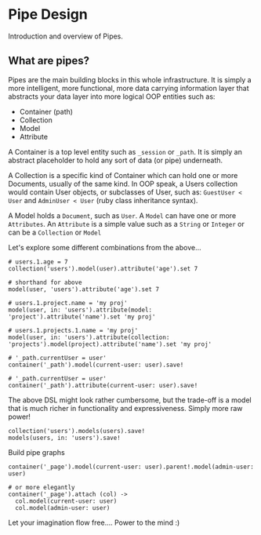 # Pipe Design

Introduction and overview of Pipes.

## What are pipes?

Pipes are the main building blocks in this whole infrastructure. It is simply a more intelligent, more functional,
more data carrying information layer that abstracts your data layer into more logical OOP entities such as:

- Container (path)
- Collection
- Model
- Attribute

A Container is a top level entity such as `_session` or `_path`. It is simply an abstract placeholder to hold
 any sort of data (or pipe) underneath.

A Collection is a specific kind of Container which can hold one or more Documents, usually of the same kind.
In OOP speak, a Users collection would contain User objects, or subclasses of User, such as:
`GuestUser < User` and `AdminUser < User` (ruby class inheritance syntax).

A Model holds a `Document`, such as `User`. A `Model` can have one or more `Attributes`.
An `Attribute` is a simple value such as a `String` or `Integer` or can be a `Collection` or `Model`

Let's explore some different combinations from the above...

```livescript
# users.1.age = 7
collection('users').model(user).attribute('age').set 7

# shorthand for above
model(user, 'users').attribute('age').set 7

# users.1.project.name = 'my proj'
model(user, in: 'users').attribute(model: 'project').attribute('name').set 'my proj'

# users.1.projects.1.name = 'my proj'
model(user, in: 'users').attribute(collection: 'projects').model(project).attribute('name').set 'my proj'

# '_path.currentUser = user'
container('_path').model(current-user: user).save!

# '_path.currentUser = user'
container('_path').attribute(current-user: user).save!
```

The above DSL might look rather cumbersome, but the trade-off is a model that is much richer in functionality
and expressiveness. Simply more raw power!

```livescript
collection('users').models(users).save!
models(users, in: 'users').save!
```

Build pipe graphs

```livescript
container('_page').model(current-user: user).parent!.model(admin-user: user)

# or more elegantly
container('_page').attach (col) ->
  col.model(current-user: user)
  col.model(admin-user: user)
```

Let your imagination flow free.... Power to the mind :)
